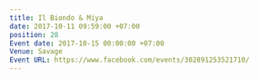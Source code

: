```yaml
---
title: Il Biondo & Miya
date: 2017-10-11 09:59:00 +07:00
position: 28
Event date: 2017-10-15 00:00:00 +07:00
Venue: Savage
Event URL: https://www.facebook.com/events/302891253521710/
---
```


